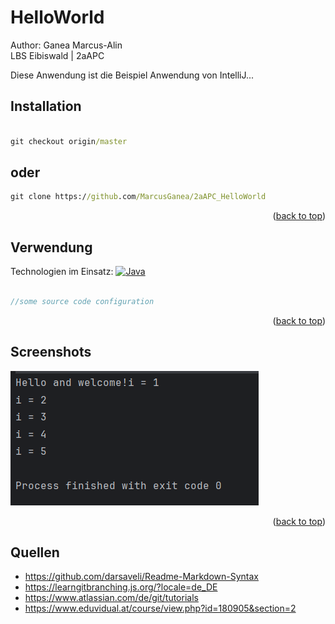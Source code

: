 <a name="readme-top"></a>
# HelloWorld
Author: Ganea Marcus-Alin <br>
LBS Eibiswald | 2aAPC

Diese Anwendung ist die Beispiel Anwendung von IntelliJ...<br>

## Installation

```cmd

git checkout origin/master
```
## oder
```cmd
git clone https://github.com/MarcusGanea/2aAPC_HelloWorld

```
<p align="right">(<a href="#readme-top">back to top</a>)</p>

## Verwendung
Technologien im Einsatz:
[![Java][java.com]][java-url]

```php

//some source code configuration

```
<p align="right">(<a href="#readme-top">back to top</a>)</p>

## Screenshots

[![Screen Shot][product-screenshot]](Screen.png)

<p align="right">(<a href="#readme-top">back to top</a>)</p>


<!-- MARKDOWN LINKS & IMAGES -->
<!-- https://www.markdownguide.org/basic-syntax/#reference-style-links -->
[java.com]: https://img.shields.io/badge/Java-ED8B00?style=for-the-badge&logo=openjdk&logoColor=white
[java-url]: https://www.java.com/de/
[product-screenshot]: Screen.png

## Quellen

* https://github.com/darsaveli/Readme-Markdown-Syntax
* https://learngitbranching.js.org/?locale=de_DE
* https://www.atlassian.com/de/git/tutorials
* https://www.eduvidual.at/course/view.php?id=180905&section=2
